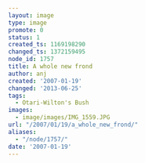 ```yaml
---
layout: image
type: image
promote: 0
status: 1
created_ts: 1169198290
changed_ts: 1372159495
node_id: 1757
title: A whole new frond
author: anj
created: '2007-01-19'
changed: '2013-06-25'
tags:
  - Otari-Wilton's Bush
images:
  - image/images/IMG_1559.JPG
url: "/2007/01/19/a_whole_new_frond/"
aliases:
  - "/node/1757/"
date: '2007-01-19'
---
```


